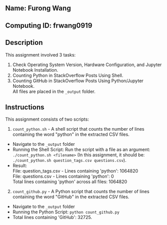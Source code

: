 ## Name: Furong Wang
## Computing ID: frwang0919

## Description 
This assignment involved 3 tasks:
1. Check Operating System Version, Hardware Configuration, and Jupyter Notebook Installation.
2. Counting Python in StackOverflow Posts Using Shell.
3. Counting GitHub in StackOverflow Posts Using Python/Jupyter Notebook.  
All files are placed in the `_output` folder.

## Instructions 
This assignment consists of two scripts:
1. `count_python.sh` - A shell script that counts the number of lines containing the word "python" in the extracted CSV files.
- Navigate to the `_output` folder
- Running the Shell Script: Run the script with a file as an argument: `./count_python.sh <filename>` (In this assignment, it should be: `./count_python.sh question_tags.csv questions.csv`).
- Result:  
File: question_tags.csv - Lines containing 'python': 1064820  
File: questions.csv - Lines containing 'python': 0  
Total lines containing 'python' across all files: 1064820  

2. `count_github.py` - A Python script that counts the number of lines containing the word "GitHub" in the extracted CSV files.
- Navigate to the `_output` folder
- Running the Python Script: `python count_github.py`
- Total lines containing 'GitHub': 32725.
